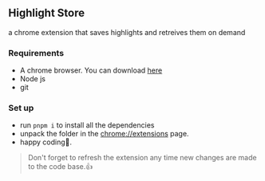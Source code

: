 ## Highlight Store

a chrome extension that saves highlights and retreives them on demand

### Requirements

- A chrome browser. You can download [here](https://www.google.com/chrome/)
- Node js
- git

### Set up

- run `pnpm i` to install all the dependencies
- unpack the folder in the [chrome://extensions](chrome://extensions) page.
- happy coding🎉.

> Don't forget to refresh the extension any time new changes are made to the code base.👍
